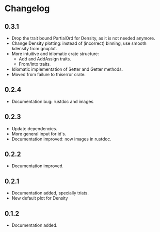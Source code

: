 # Changelog

## 0.3.1

- Drop the trait bound PartialOrd for Density, as it is not needed anymore.
- Change Density plotting: instead of (incorrect) binning, use smooth kdensity from gnuplot.
- More intuitive and idiomatic crate structure: 
  - Add and AddAssign traits.
  - From/Into traits.
- Idiomatic implementation of Setter and Getter methods.
- Moved from failure to thiserror crate.

## 0.2.4

- Documentation bug: rustdoc and images.

## 0.2.3

- Update dependencies. 
- More general input for id's. 
- Documentation improved: now images in rustdoc.

## 0.2.2

- Documentation improved.

## 0.2.1

- Documentation added, specially triats.
- New default plot for Density 

## 0.1.2

- Documentation added.